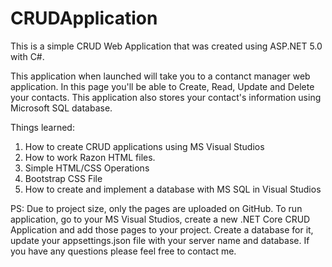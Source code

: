 # CRUDApplication
This is a simple CRUD Web Application that was created using ASP.NET 5.0 with C#.

This application when launched will take you to a contanct manager web application. In this page you'll be able to Create, Read, Update and Delete your contacts. This application also stores your contact's information using Microsoft SQL database.

Things learned:
1. How to create CRUD applications using MS Visual Studios
2. How to work Razon HTML files.
3. Simple HTML/CSS Operations
4. Bootstrap CSS File
5. How to create and implement a database with MS SQL in Visual Studios

PS: Due to project size, only the pages are uploaded on GitHub. To run application, go to your MS Visual Studios, create a new .NET Core CRUD Application and add those pages to your project. Create a database for it, update your appsettings.json file with your server name and database. If you have any questions please feel free to contact me.
